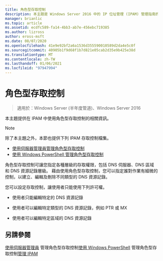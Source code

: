 ```yaml
---
title: 角色型存取控制
description: 本主題是 Windows Server 2016 中的 IP 位址管理 (IPAM) 管理指南的一部分。
manager: brianlic
ms.topic: article
ms.assetid: ecdfc589-fa14-4bb3-ab7e-456ebc719385
ms.author: lizross
author: eross-msft
ms.date: 08/07/2020
ms.openlocfilehash: 41e9e92bf2a6a1536d355590010589d2da4e5c0f
ms.sourcegitcommit: 40905b1f9d68f1b7d821e05cab2d35e9b425e38d
ms.translationtype: MT
ms.contentlocale: zh-TW
ms.lasthandoff: 01/06/2021
ms.locfileid: "97947994"
---
```

# <a name="role-based-access-control"></a>角色型存取控制

>適用於：Windows Server (半年度管道)、Windows Server 2016

本主題提供在 IPAM 中使用角色型存取控制的相關資訊。

> [!NOTE]
> 除了本主題之外，本節也提供下列 IPAM 存取控制檔集。
>
> -   [使用伺服器管理員管理角色型存取控制](../../technologies/ipam/Manage-Role-Based-Access-Control-with-Server-Manager.md)
> -   [使用 Windows PowerShell 管理角色型存取控制](../../technologies/ipam/Manage-Role-Based-Access-Control-with-Windows-PowerShell.md)

角色型存取控制可讓您指定各種層級的存取權限，包括 DNS 伺服器、DNS 區域和 DNS 資源記錄層級。
藉由使用角色型存取控制，您可以指定誰對作業有細微的控制，以建立、編輯及刪除不同類型的 DNS 資源記錄。

您可以設定存取控制，讓使用者只能使用下列許可權。

-   使用者只能編輯特定的 DNS 資源記錄

-   使用者可以編輯特定類型的 DNS 資源記錄，例如 PTR 或 MX

-   使用者可以編輯特定區域的 DNS 資源記錄

## <a name="see-also"></a>另請參閱
[使用伺服器管理員](../../technologies/ipam/Manage-Role-Based-Access-Control-with-Server-Manager.md) 
 管理角色型存取控制[使用 Windows PowerShell](../../technologies/ipam/Manage-Role-Based-Access-Control-with-Windows-PowerShell.md) 
 管理角色型存取控制[管理 IPAM](Manage-IPAM.md)



